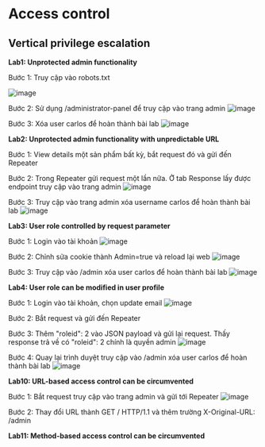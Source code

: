 # Access control
## Vertical privilege escalation
**Lab1: Unprotected admin functionality**

Bước 1: Truy cập vào robots.txt

![image](https://user-images.githubusercontent.com/74781135/201593383-b178cbcb-1853-49a8-8384-25759294ff99.png)

Bước 2: Sử dụng /administrator-panel để truy cập vào trang admin
![image](https://user-images.githubusercontent.com/74781135/201593693-2d740fd1-df70-40c8-bb3a-64bb127f9a85.png)

Bước 3: Xóa user carlos để hoàn thành bài lab
![image](https://user-images.githubusercontent.com/74781135/201593796-fdac268e-4f61-436e-834c-a0129afb8f37.png)

**Lab2: Unprotected admin functionality with unpredictable URL**

Bước 1: View details một sản phẩm bất kỳ, bắt request đó và gửi đến Repeater

Bước 2: Trong Repeater gửi request một lần nữa. Ở tab Response lấy được endpoint truy cập vào trang admin
![image](https://user-images.githubusercontent.com/74781135/201595419-a410122d-3ede-439e-81f2-236d1772ba86.png)

Bước 3: Truy cập vào trang admin xóa username carlos để hoàn thành bài lab
![image](https://user-images.githubusercontent.com/74781135/201595583-f3964577-a94b-4b3d-9eac-8336c4314544.png)

**Lab3: User role controlled by request parameter**

Bước 1: Login vào tài khoản
![image](https://user-images.githubusercontent.com/74781135/201599097-d858b0df-632a-4527-bd06-dea11c8e12f7.png)

Bước 2: Chỉnh sửa cookie thành Admin=true và reload lại web
![image](https://user-images.githubusercontent.com/74781135/201599272-a7d7bfcc-a3ca-48cf-890f-bec3fb8a8d86.png)

Bước 3: Truy cập vào /admin xóa user carlos để hoàn thành bài lab
![image](https://user-images.githubusercontent.com/74781135/201599512-582d91a5-5225-4971-96b7-edbc31c234bf.png)

**Lab4: User role can be modified in user profile**

Bước 1: Login vào tài khoản, chọn update email
![image](https://user-images.githubusercontent.com/74781135/201601101-6f4bc0ad-de1f-4443-b2df-d67699857ac8.png)

Bước 2: Bắt request và gửi đến Repeater

Bước 3: Thêm "roleid": 2 vào JSON payload và gửi lại request. Thấy response trả về có "roleid": 2 chính là quyền admin
![image](https://user-images.githubusercontent.com/74781135/201601998-d8a8ada0-011a-4cff-9ce2-bc8913840988.png)

Bước 4: Quay lại trình duyệt truy cập vào /admin xóa user carlos để hoàn thành bài lab
![image](https://user-images.githubusercontent.com/74781135/201602146-d44ab8d9-c32c-4a2d-8719-8b11112bca6c.png)

**Lab10: URL-based access control can be circumvented**

Bước 1: Bắt request truy cập vào trang admin và gửi tới Repeater
![image](https://user-images.githubusercontent.com/74781135/201606328-4c7a5b91-4250-4e21-be64-889dfda72a78.png)

Bước 2: Thay đổi URL thành GET / HTTP/1.1 và thêm trường X-Original-URL: /admin

**Lab11: Method-based access control can be circumvented**
